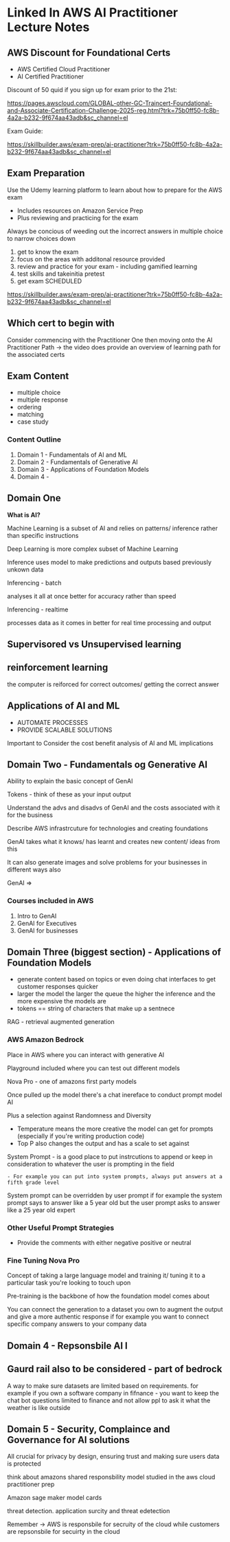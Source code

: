 # Linked In AWS AI Practitioner Lecture Notes

## AWS Discount for Foundational Certs

- AWS Certified Cloud Practitioner
- AI Certified Practitioner

Discount of 50 quid if you sign up for exam prior to the 21st:

https://pages.awscloud.com/GLOBAL-other-GC-Traincert-Foundational-and-Associate-Certification-Challenge-2025-reg.html?trk=75b0ff50-fc8b-4a2a-b232-9f674aa43adb&sc_channel=el

Exam Guide:

https://skillbuilder.aws/exam-prep/ai-practitioner?trk=75b0ff50-fc8b-4a2a-b232-9f674aa43adb&sc_channel=el


## Exam Preparation 

Use the Udemy learning platform to learn about how to prepare for the AWS exam

- Includes resources on Amazon Service Prep 
- Plus reviewing and practicing for the exam

Always be concious of weeding out the incorrect answers in multiple choice to narrow choices down

1. get to know the exam
2. focus on the areas with additonal resource provided 
3. review and practice for your exam - including gamified learning 
4. test skills and takeinitia pretest
5. get exam SCHEDULED

https://skillbuilder.aws/exam-prep/ai-practitioner?trk=75b0ff50-fc8b-4a2a-b232-9f674aa43adb&sc_channel=el


## Which cert to begin with

Consider commencing with the Practitioner One then moving onto the AI Practitioner Path -> the video does provide an overview of learning path for the associated certs

## Exam Content

- multiple choice
- multiple response
- ordering 
- matching
- case study 

### Content Outline

1. Domain 1 - Fundamentals of AI and ML 
2. Domain 2 - Fundamentals of Generative AI
3. Domain 3 - Applications of Foundation Models
4. Domain 4 -

## Domain One

**What is AI?**

Machine Learning is a subset of AI and relies on patterns/ inference rather than specific instructions

Deep Learning is more complex subset of Machine Learning

Inference uses model to make predictions and outputs based previously unkown data

Inferencing - batch 

analyses it all at once
better for accuracy rather than speed

Inferencing - realtime

processes data as it comes in
better for real time processing and output 

## Supervisored vs Unsupervised learning 

## reinforcement learning 

the computer is reiforced for correct outcomes/ getting the correct answer 

## Applications of AI and ML

- AUTOMATE PROCESSES
- PROVIDE SCALABLE SOLUTIONS 

Important to Consider the cost benefit analysis of AI and ML implications

## Domain Two - Fundamentals og Generative AI

Ability to explain the basic concept of GenAI 

Tokens - think of these as your input output 

Understand the advs and disadvs of GenAI and the costs associated with it for the business

Describe AWS infrastrcuture for technologies and creating foundations 

GenAI takes what it knows/ has learnt and creates new content/ ideas from this 

It can also generate images and solve problems for your businesses in different ways also 

GenAI => 

### Courses included in AWS

1. Intro to GenAI
2. GenAI for Executives 
3. GenAI for businesses 

## Domain Three (biggest section) - Applications of Foundation Models

 - generate content based on topics or even doing chat interfaces to get customer responses quicker 
 - larger the model the larger the queue the higher the inference and the more expensive the models are
 - tokens == string of characters that make up a sentnece

 RAG - retrieval augmented generation

 ### AWS Amazon Bedrock 

 Place in AWS where you can interact with generative AI 

 Playground included where you can test out different models 

 Nova Pro - one of amazons first party models 

 Once pulled up the model there's a chat inereface to conduct prompt model AI 

 Plus a selection against Randomness and Diversity 

- Temperature means the more creative the model can get for prompts (especially if you're writing production code)
- Top P also changes the output and has a scale to set against

System Prompt - is a good place to put instrcutions to append or keep in consideration to whatever the user is prompting in the field

    - For example you can put into system prompts, always put answers at a fifth grade level

System prompt can be overridden by user prompt if for example the system prompt says to answer like a 5 year old but the user prompt asks to answer like a 25 year old expert 

### Other Useful Prompt Strategies 

- Provide the comments with either negative positive or neutral 

### Fine Tuning Nova Pro 

Concept of taking a large language model and training it/ tuning it to a particular task you're looking to touch upon

Pre-training is the backbone of how the foundation model comes about 

You can connect the generation to a dataset you own to augment the output and give a more authentic response if for example you want to connect specific company answers to your company data

## Domain 4 - Repsonsbile AI  l

## Gaurd rail also to be considered - part of bedrock

A way to make sure datasets are limited based on requirements. for example if you own a software company in fifnance - you want to keep the chat bot questions limited to finance and not allow ppl to ask it what the weather is like outside

## Domain 5 - Security, Complaince and Governance for AI solutions

All crucial for privacy by design, ensuring trust and making sure users data is protected 

think about amazons shared responsbility model studied in the aws cloud practitioner prep 

Amazon sage maker model cards

threat detection. application surcity and threat edetection

Remember -> AWS is responsbile for secruity of the cloud while customers are repsonsbile for secuirty in the cloud
